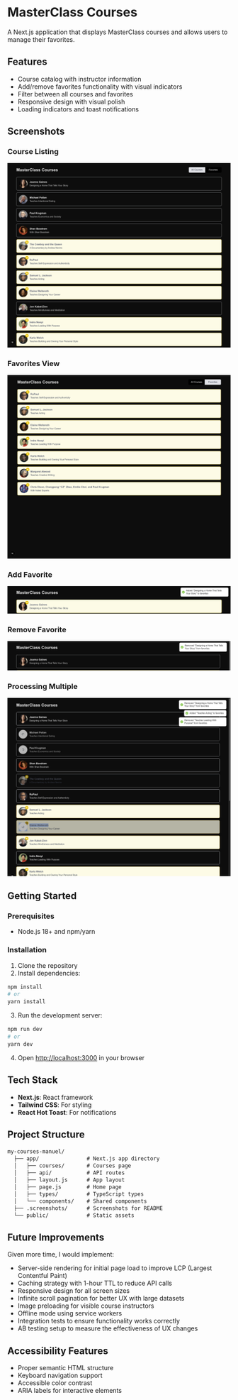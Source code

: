 # MasterClass Courses

A Next.js application that displays MasterClass courses and allows users to manage their favorites.

## Features

- Course catalog with instructor information
- Add/remove favorites functionality with visual indicators
- Filter between all courses and favorites
- Responsive design with visual polish
- Loading indicators and toast notifications

## Screenshots

### Course Listing

![Course Listing](.screenshots/course-listing.png)

### Favorites View

![Favorites View](.screenshots/favorites-view.png)

### Add Favorite

![Add Favorite](.screenshots/add-favorite.png)

### Remove Favorite

![Remove Favorite](.screenshots/remove-favorite.png)

### Processing Multiple

![Processing Multiple](.screenshots/processing-multiple.png)

## Getting Started

### Prerequisites

- Node.js 18+ and npm/yarn

### Installation

1. Clone the repository
2. Install dependencies:

```bash
npm install
# or
yarn install
```

3. Run the development server:

```bash
npm run dev
# or
yarn dev
```

4. Open [http://localhost:3000](http://localhost:3000) in your browser

## Tech Stack

- **Next.js**: React framework
- **Tailwind CSS**: For styling
- **React Hot Toast**: For notifications

## Project Structure

```
my-courses-manuel/
  ├── app/               # Next.js app directory
  │   ├── courses/       # Courses page
  │   ├── api/           # API routes
  │   ├── layout.js      # App layout
  │   ├── page.js        # Home page
  │   ├── types/         # TypeScript types
  │   └── components/    # Shared components
  ├── .screenshots/      # Screenshots for README
  └── public/            # Static assets
```

## Future Improvements

Given more time, I would implement:

- Server-side rendering for initial page load to improve LCP (Largest Contentful Paint)
- Caching strategy with 1-hour TTL to reduce API calls
- Responsive design for all screen sizes
- Infinite scroll pagination for better UX with large datasets
- Image preloading for visible course instructors
- Offline mode using service workers
- Integration tests to ensure functionality works correctly
- AB testing setup to measure the effectiveness of UX changes

## Accessibility Features

- Proper semantic HTML structure
- Keyboard navigation support
- Accessible color contrast
- ARIA labels for interactive elements
